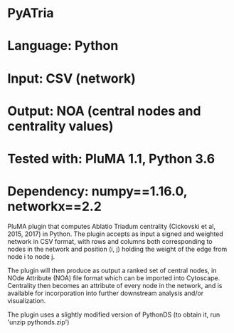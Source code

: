# PyATria
# Language: Python
# Input: CSV (network)
# Output: NOA (central nodes and centrality values)
# Tested with: PluMA 1.1, Python 3.6
# Dependency: numpy==1.16.0, networkx==2.2

PluMA plugin that computes Ablatio Triadum centrality (Cickovski et al, 2015, 2017) in Python.
The plugin accepts as input a signed and weighted network in CSV format, with rows and columns
both corresponding to nodes in the network and position (i, j) holding the weight of the edge
from node i to node j.

The plugin will then produce as output a ranked set of central nodes, in NOde Attribute (NOA)
file format which can be imported into Cytoscape.  Centrality then becomes an attribute of
every node in the network, and is available for incorporation into further downstream analysis and/or
visualization.

The plugin uses a slightly modified version of PythonDS (to obtain it, run 'unzip pythonds.zip')
